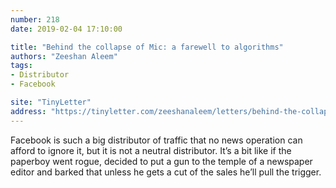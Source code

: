 ```yaml
---
number: 218
date: 2019-02-04 17:10:00

title: "Behind the collapse of Mic: a farewell to algorithms"
authors: "Zeeshan Aleem"
tags:
- Distributor
- Facebook

site: "TinyLetter"
address: "https://tinyletter.com/zeeshanaleem/letters/behind-the-collapse-of-mic-a-farewell-to-algorithms"
---
```


Facebook is such a big distributor of traffic that no news operation can afford to ignore it, but it is not a neutral distributor. It’s a bit like if the paperboy went rogue, decided to put a gun to the temple of a newspaper editor and barked that unless he gets a cut of the sales he’ll pull the trigger.
